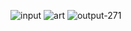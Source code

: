 ![input](https://user-images.githubusercontent.com/81549690/211069193-ed500fa2-019b-4d60-aef2-f9bbd404b19d.png)
![art](https://user-images.githubusercontent.com/81549690/211069253-ff2f28d2-ad26-4954-aeff-1d2d3d623534.png)
![output-271](https://user-images.githubusercontent.com/81549690/211068997-2d77d8d7-799f-4e31-82f8-ad78fbde2b5d.png)


